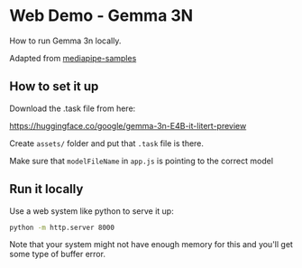 # Web Demo - Gemma 3N

How to run Gemma 3n locally. 

Adapted from [mediapipe-samples](https://github.com/google-ai-edge/mediapipe-samples/tree/main/examples/llm_inference/js)

## How to set it up

Download the .task file from here:

https://huggingface.co/google/gemma-3n-E4B-it-litert-preview

Create `assets/` folder and put that `.task` file is there.

Make sure that `modelFileName` in `app.js` is pointing to the correct model

## Run it locally

Use a web system like python to serve it up:

```bash
python -m http.server 8000
```

Note that your system might not have enough memory for this and you'll get some type of buffer error.